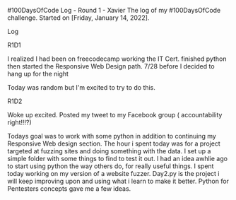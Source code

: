 #100DaysOfCode Log - Round 1 - Xavier
The log of my #100DaysOfCode challenge. Started on [Friday, January 14, 2022].

Log

R1D1

I realized I had been on freecodecamp working the IT Cert. 
finished python then started the Responsive Web Design path.
7/28 before I decided to hang up for the night

Today was random but I'm excited to try to do this.  

R1D2

Woke up excited. Posted my tweet to my Facebook group ( accountability right!!!?)

Todays goal was to work with some python in addition to continuing my Responsive Web design section.
The hour i spent today was for a project targeted at fuzzing sites and doing something with the data. I set up a simple folder with some things to find to test it out.
I had an idea awhlie ago to start using python the way others do, for really useful things. I spent today working on my version of a website fuzzer.
Day2.py is the project i will keep improving upon and using what i learn to make it better. Python for Pentesters concepts gave me a few ideas.